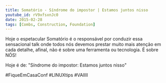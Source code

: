 ```yaml
---
title: Somatório - Síndrome do impostor | Estamos juntos nisso
youtube_id: rV9xfsxnJc0
date: 2015-02-28
tags: [Combs, Construction, Foundation]
---
```

Hoje o espetacular Somatório é o responsável por conduzir essa sensacional talk onde todos nós devemos prestar muito mais atenção em cada detalhe, afinal, não é sobre uma ferramenta ou tecnologia. É sobre NÓS! 

Hoje é de:  "Síndrome do impostor: Estamos juntos nisso"

#FiqueEmCasaConf #LINUXtips #VAIIII

